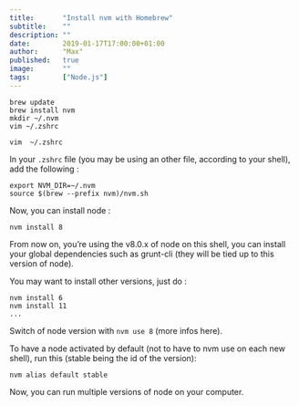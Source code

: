 ```yaml
---
title:       "Install nvm with Homebrew"
subtitle:    ""
description: ""
date:        2019-01-17T17:00:00+01:00
author:      "Max"
published:   true
image:       ""
tags:        ["Node.js"]
---
```


```
brew update
brew install nvm
mkdir ~/.nvm
vim ~/.zshrc
```

```
vim  ~/.zshrc
```

In your `.zshrc` file (you may be using an other file, according to your shell), add the following :

```
export NVM_DIR=~/.nvm
source $(brew --prefix nvm)/nvm.sh
```

Now, you can install node :

```
nvm install 8
```

From now on, you’re using the v8.0.x of node on this shell, you can install your global dependencies such as grunt-cli (they will be tied up to this version of node).

You may want to install other versions, just do :

```
nvm install 6
nvm install 11
...
```

Switch of node version with `nvm use 8` (more infos here).

To have a node activated by default (not to have to nvm use on each new shell), run this (stable being the id of the version):

```
nvm alias default stable
```

Now, you can run multiple versions of node on your computer.